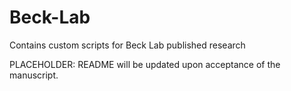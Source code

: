 # Beck-Lab
Contains custom scripts for Beck Lab published research

PLACEHOLDER: README will be updated upon acceptance of the manuscript.
